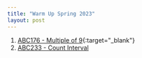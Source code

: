 ```yaml
---
title: "Warm Up Spring 2023"
layout: post
---
```

1. [ABC176 - Multiple of 9](https://atcoder.jp/contests/abc176/tasks/abc176_b){:target="_blank"}
2. [ABC233 - Count Interval](https://atcoder.jp/contests/abc233/tasks/abc233_d)
